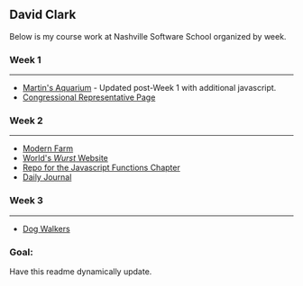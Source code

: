 ## David Clark

Below is my course work at Nashville Software School organized by week.

### Week 1 
------------------
- [Martin's Aquarium](https://github.com/david-clark-1043/nss-aquarium) - Updated post-Week 1 with additional javascript.
- [Congressional Representative Page](https://github.com/david-clark-1043/nss-congressional-representative)

### Week 2
-----------------
- [Modern Farm](https://github.com/david-clark-1043/modern-farm)
- [World's *Wurst* Website](https://github.com/david-clark-1043/worst-website-ever-group-1)
- [Repo for the Javascript Functions Chapter](https://github.com/david-clark-1043/nss-functions)
- [Daily Journal](https://github.com/david-clark-1043/daily-journal)

### Week 3
---------------
- [Dog Walkers](https://github.com/david-clark-1043/dog-walking)


### Goal:
Have this readme dynamically update.

<!--
**david-clark-1043/david-clark-1043** is a ✨ _special_ ✨ repository because its `README.md` (this file) appears on your GitHub profile.

Here are some ideas to get you started:

- 🔭 I’m currently working on ...
- 🌱 I’m currently learning ...
- 👯 I’m looking to collaborate on ...
- 🤔 I’m looking for help with ...
- 💬 Ask me about ...
- 📫 How to reach me: ...
- 😄 Pronouns: ...
- ⚡ Fun fact: ...
-->
